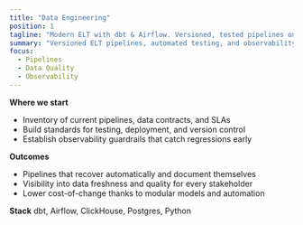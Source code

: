 ```yaml
---
title: "Data Engineering"
position: 1
tagline: "Modern ELT with dbt & Airflow. Versioned, tested pipelines on ClickHouse/Postgres."
summary: "Versioned ELT pipelines, automated testing, and observability so your metrics ship on time."
focus:
  - Pipelines
  - Data Quality
  - Observability
---
```


**Where we start**
- Inventory of current pipelines, data contracts, and SLAs
- Build standards for testing, deployment, and version control
- Establish observability guardrails that catch regressions early

**Outcomes**
- Pipelines that recover automatically and document themselves
- Visibility into data freshness and quality for every stakeholder
- Lower cost-of-change thanks to modular models and automation

**Stack**
dbt, Airflow, ClickHouse, Postgres, Python
